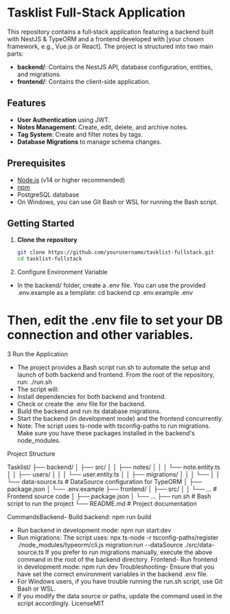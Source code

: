 # Tasklist Full-Stack Application

This repository contains a full‑stack application featuring a backend built with NestJS & TypeORM and a frontend developed with [your chosen framework, e.g., Vue.js or React]. The project is structured into two main parts:

- **backend/**: Contains the NestJS API, database configuration, entities, and migrations.
- **frontend/**: Contains the client-side application.

## Features

- **User Authentication** using JWT.
- **Notes Management**: Create, edit, delete, and archive notes.
- **Tag System**: Create and filter notes by tags.
- **Database Migrations** to manage schema changes.

## Prerequisites

- [Node.js](https://nodejs.org/en/) (v14 or higher recommended)
- [npm](https://www.npmjs.com/)
- PostgreSQL database
- On Windows, you can use Git Bash or WSL for running the Bash script.

## Getting Started

1. **Clone the repository**

   ```bash
   git clone https://github.com/yourusername/tasklist-fullstack.git
   cd tasklist-fullstack
2. Configure Environment Variable
- In the backend/ folder, create a .env file. You can use the provided .env.example as a template:
	cd backend
	cp .env.example .env
# Then, edit the .env file to set your DB connection and other variables.

3 Run the Application
- The project provides a Bash script run.sh to automate the setup and launch of both backend and frontend. From the root of the repository, run:
./run.sh
- The script will:
- Install dependencies for both backend and frontend.
- Check or create the .env file for the backend.
- Build the backend and run its database migrations.
- Start the backend (in development mode) and the frontend concurrently.
- Note: The script uses ts-node with tsconfig-paths to run migrations. Make sure you have these packages installed in the backend's node_modules.

Project Structure

Tasklist/
├── backend/
│   ├── src/
│   │   ├── notes/
│   │   │   └── note.entity.ts
│   │   ├── users/
│   │   │   └── user.entity.ts
│   │   ├── migrations/
│   │   │   └── <your migration files>
│   │   └── data-source.ts   # DataSource configuration for TypeORM
│   ├── package.json
│   └── .env.example
├── frontend/
│   ├── src/
│   │   └── ...              # Frontend source code
│   ├── package.json
│   └── ... 
├── run.sh                 # Bash script to run the project
└── README.md              # Project documentation


CommandsBackend- Build backend: npm run build
- Run backend in development mode: npm run start:dev
- Run migrations:
The script uses:
npx ts-node -r tsconfig-paths/register ./node_modules/typeorm/cli.js migration:run --dataSource ./src/data-source.ts
If you prefer to run migrations manually, execute the above command in the root of the backend directory.
Frontend- Run frontend in development mode: npm run dev
Troubleshooting- Ensure that you have set the correct environment variables in the backend .env file.
- For Windows users, if you have trouble running the run.sh script, use Git Bash or WSL.
- If you modify the data source or paths, update the command used in the script accordingly.
LicenseMIT

